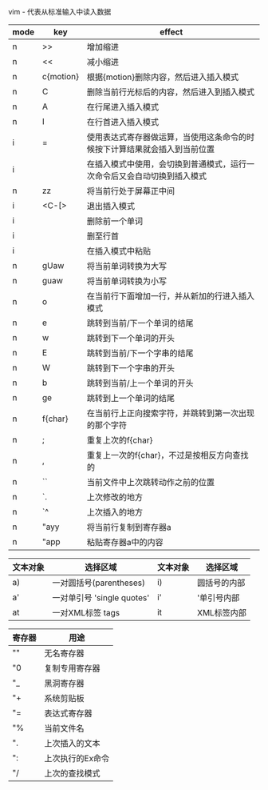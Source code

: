 vim - 代表从标准输入中读入数据

| mode | key       | effect                                                                         |
| ---- | --------- | ------------------------------------------------------------------------------ |
| n    | >>        | 增加缩进                                                                       |
| n    | <<        | 减小缩进                                                                       |
| n    | c{motion} | 根据{motion}删除内容，然后进入插入模式                                         |
| n    | C         | 删除当前行光标后的内容，然后进入到插入模式                                     |
| n    | A         | 在行尾进入插入模式                                                             |
| n    | I         | 在行首进入插入模式                                                             |
| i    | <C-r> =   | 使用表达式寄存器做运算，当使用这条命令的时候按下<CR>计算结果就会插入到当前位置 |
| i    | <C-o>     | 在插入模式中使用，会切换到普通模式，运行一次命令后又会自动切换到插入模式       |
| n    | zz        | 将当前行处于屏幕正中间                                                         |
| i    | <C-[>     | 退出插入模式                                                                   |
| i    | <C-w>     | 删除前一个单词                                                                 |
| i    | <C-u>     | 删至行首                                                                       |
| i    | <C-r>     | 在插入模式中粘贴                                                               |
| n    | gUaw      | 将当前单词转换为大写                                                           |
| n    | guaw      | 将当前单词转换为小写                                                           |
| n    | o         | 在当前行下面增加一行，并从新加的行进入插入模式                                 |
| n    | e         | 跳转到当前/下一个单词的结尾                                                    |
| n    | w         | 跳转到下一个单词的开头                                                         |
| n    | E         | 跳转到当前/下一个字串的结尾                                                    |
| n    | W         | 跳转到下一个字串的开头                                                         |
| n    | b         | 跳转到当前/上一个单词的开头                                                    |
| n    | ge        | 跳转到上一个单词的结尾                                                         |
| n    | f{char}   | 在当前行上正向搜索字符，并跳转到第一次出现的那个字符                           |
| n    | ;         | 重复上次的f{char}                                                              |
| n    | ,         | 重复上一次的f{char}，不过是按相反方向查找的                                    |
| n    | ``        | 当前文件中上次跳转动作之前的位置                                               |
| n    | `.        | 上次修改的地方                                                                 |
| n    | `^        | 上次插入的地方                                                                 |
| n    | "ayy      | 将当前行复制到寄存器a                                                          |
| n    | "app      | 粘贴寄存器a中的内容                                                            |

| 文本对象 | 选择区域                    | 文本对象 | 选择区域     |
| -------- | --------------------------- | -------- | ------------ |
| a)       | 一对圆括号(parentheses)     | i)       | 圆括号的内部 |
| a'       | 一对单引号 'single quotes'  | i'       | '单引号内部  |
| at       | 一对XML标签 <xml>tags</xml> | it       | XML标签内部  |

| 寄存器 | 用途             |
| ------ | ---------------- |
| ""     | 无名寄存器       |
| "0     | 复制专用寄存器   |
| "\_    | 黑洞寄存器       |
| "+     | 系统剪贴板       |
| "=     | 表达式寄存器     |
| "%     | 当前文件名       |
| ".     | 上次插入的文本   |
| ":     | 上次执行的Ex命令 |
| "/     | 上次的查找模式   |
